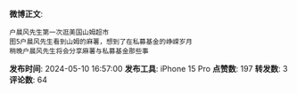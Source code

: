 **微博正文**: 
```
户晨风先生第一次逛美国山姆超市
图5户晨风先生看到山姆的麻薯，想到了在私募基金的峥嵘岁月
稍晚户晨风先生将会分享麻薯与私募基金那些事
```
**发布时间**: 2024-05-10 16:57:00
**发布工具**: iPhone 15 Pro
**点赞数**: 197
**转发数**: 3
**评论数**: 64
